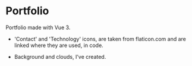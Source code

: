 # Portfolio


Portfolio made with Vue 3.

- 'Contact' and 'Technology' icons, are taken from flaticon.com and are linked where they are used, in code. 

- Background and clouds, I've created.
